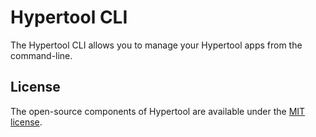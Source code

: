 # Hypertool CLI

The Hypertool CLI allows you to manage your Hypertool apps from the command-line.

## License

The open-source components of Hypertool are available under the [MIT license](https://opensource.org/licenses/MIT).
